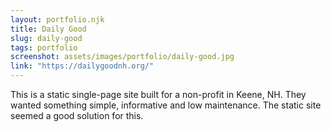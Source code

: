 ```yaml
---
layout: portfolio.njk
title: Daily Good
slug: daily-good
tags: portfolio
screenshot: assets/images/portfolio/daily-good.jpg
link: "https://dailygoodnh.org/"
---
```


This is a static single-page site built for a non-profit in Keene, NH. They wanted something simple, informative and low maintenance. The static site seemed a good solution for this.